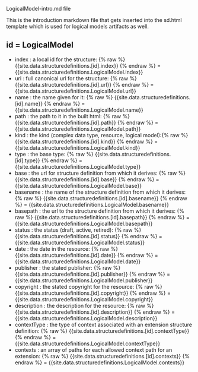 LogicalModel-intro.md  file


This is the introduction markdown file that gets inserted into the sd.html template which is used for logical models artifacts as well.


## id  =  LogicalModel

 - index : a local id for the structure: {% raw %} {{site.data.structuredefinitions.[id].index}} {%  endraw %} = {{site.data.structuredefinitions.LogicalModel.index}}
 - url : full canonical url for the structure: {% raw %} {{site.data.structuredefinitions.[id].url}} {%  endraw %} = {{site.data.structuredefinitions.LogicalModel.url}}
 - name : the name given for it: {% raw %} {{site.data.structuredefinitions.[id].name}} {%  endraw %} = {{site.data.structuredefinitions.LogicalModel.name}}
 - path : the path to it in the built html: {% raw %} {{site.data.structuredefinitions.[id].path}} {%  endraw %} = {{site.data.structuredefinitions.LogicalModel.path}}
 - kind : the kind (complex data type, resource, logical model):{% raw %} {{site.data.structuredefinitions.[id].kind}} {%  endraw %} = {{site.data.structuredefinitions.LogicalModel.kind}}
 - type : the base type: {% raw %} {{site.data.structuredefinitions.[id].type}} {%  endraw %} = {{site.data.structuredefinitions.LogicalModel.type}}
 - base : the url for structure definition from which it derives: {% raw %} {{site.data.structuredefinitions.[id].base}} {%  endraw %} = {{site.data.structuredefinitions.LogicalModel.base}}
 - basename : the name of the structure definition from which it derives: {% raw %} {{site.data.structuredefinitions.[id].basename}} {%  endraw %} = {{site.data.structuredefinitions.LogicalModel.basename}}
 - basepath : the url to the structure definition from which it derives: {% raw %} {{site.data.structuredefinitions.[id].basepath}} {%  endraw %} = {{site.data.structuredefinitions.LogicalModel.basepath}}
 - status : the status (draft, active, retired): {% raw %} {{site.data.structuredefinitions.[id].status}} {%  endraw %} = {{site.data.structuredefinitions.LogicalModel.status}}
 - date : the date in the resource: {% raw %} {{site.data.structuredefinitions.[id].date}} {%  endraw %} = {{site.data.structuredefinitions.LogicalModel.date}}
 - publisher : the stated publisher: {% raw %} {{site.data.structuredefinitions.[id].publisher}} {%  endraw %} = {{site.data.structuredefinitions.LogicalModel.publisher}}
 - copyright : the stated copyright for the resource: {% raw %} {{site.data.structuredefinitions.[id].copyright}} {%  endraw %} = {{site.data.structuredefinitions.LogicalModel.copyright}}
 - description : the description for the resource: {% raw %} {{site.data.structuredefinitions.[id].description}} {%  endraw %} = {{site.data.structuredefinitions.LogicalModel.description}}
 - contextType : the type of context associated with an extension structure definition: {% raw %} {{site.data.structuredefinitions.[id].contextType}} {%  endraw %} = {{site.data.structuredefinitions.LogicalModel.contextType}}
- contexts : an array of paths for each allowed context path for an extension: {% raw %} {{site.data.structuredefinitions.[id].contexts}} {%  endraw %} = {{site.data.structuredefinitions.LogicalModel.contexts}}
